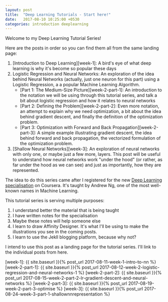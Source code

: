 ```yaml
---
layout: post
title:  "Deep Learning Tutorials - Start here!"
date:   2017-08-10 10:25:00 +0530
categories: introduction deeplearning
---
```


Welcome to my Deep Learning Tutorial Series!

Here are the posts in order so you can find them all from the same landing page:

1. [Introduction to Deep Learning][week-1]: A bird's eye of what deep learning is why it's become so popular these days
2. Logistic Regression and Neural Networks: An exploration of the idea behind Neural Networks (actually, just one neuron for this part) using a Logistic Regression, a a popular Machine Learning Algorithm.
    - [Part 1: The Medium-Size Picture][week-2-part-1]: An introduction to the notation we will be using through this tutorial series, and talk a bit about logistic regression and how it relates to neural networks
    - [Part 2: Defining the Problem][week-2-part-2]: Even more notation, an attempt to explain why we need optimization, a bit about the idea behind gradient descent, and finally the definition of the optimization problem.
    - [Part 3: Optimization with Forward and Back Propagation][week-2-part-3]: A simple example illustrating gradient descent, the idea behind forward and back propagation, the vectorized formulation of the optimization problem.
3. [Shallow Neural Networks][week-3]: An exploration of neural networks with only one, or maybe just a few more, layers. This post will be useful to understand how neural networks work "under the hood" (or rather, as far under the hood as we can see) and just as importantly, how they are represented.

The idea to do this series came after I registered for the new [Deep Learning specialisation][deep-learning] on Coursera. It's taught by Andrew Ng, one of the most well-known names in Machine Learning.

This tutorial series is serving multiple purposes:

1. I understand better the material that is being taught
2. I have written notes for the specialisation
3. Maybe these notes will help someone else
4. I learn to draw Affinity Designer. It's what I'll be using to make the illustrations you see in the coming posts.
5. I learn to use the Jekll blogging platform, because why not?

I intend to use this post as a landing page for the tutorial series. I'll link to the individual posts from here.

[deep-learning]: https://www.coursera.org/specializations/deep-learning
[week-1]: {{ site.baseurl }}{% post_url 2017-08-11-week-1-intro-to-nn %}
[week-2-part-1]: {{ site.baseurl }}{% post_url 2017-08-12-week-2-logistic-regression-and-neural-networks-1 %}
[week-2-part-2]: {{ site.baseurl }}{% post_url 2017-08-15-week-2-part-2-lr-gradient-descent-and-neural-networks %}
[week-2-part-3]: {{ site.baseurl }}{% post_url 2017-08-19-week-2-part-3-optimise %}
[week-3]: {{ site.baseurl }}{% post_url 2017-08-24-week-3-part-1-shallownnrepresentation %}
